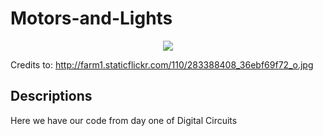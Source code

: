 Motors-and-Lights
=================

<p align="center">
  <img src="http://farm1.staticflickr.com/110/283388408_36ebf69f72_o.jpg">
</p>

Credits to: http://farm1.staticflickr.com/110/283388408_36ebf69f72_o.jpg

## Descriptions
Here we have our code from day one of Digital Circuits
